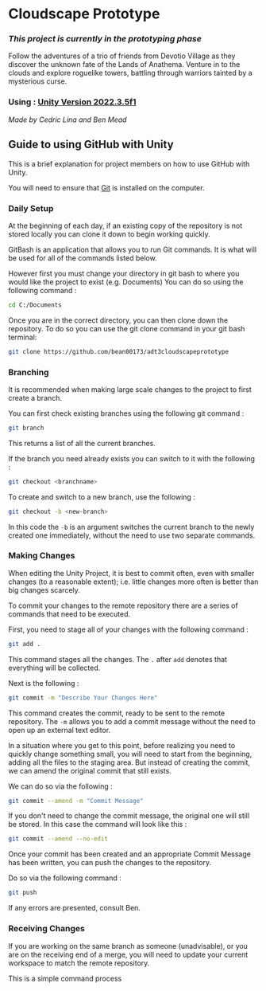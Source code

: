 # Cloudscape Prototype

### ***This project is currently in the prototyping phase***

Follow the adventures of a trio of friends from Devotio Village as they discover the unknown fate of the Lands of Anathema. Venture in to the clouds and explore roguelike towers, battling through warriors tainted by a mysterious curse.

### Using : [Unity Version 2022.3.5f1](https://unity.com/releases/editor/whats-new/2022.3.5)

*Made by Cedric Lina and Ben Mead*

## Guide to using GitHub with Unity

This is a brief explanation for project members on how to use GitHub with Unity.

You will need to ensure that [Git](https://git-scm.com/downloads) is installed on the computer.

### Daily Setup

At the beginning of each day, if an existing copy of the repository is not stored locally you can clone it down to begin working quickly.

GitBash is an application that allows you to run Git commands. It is what will be used for all of the commands listed below.

However first you must change your directory in git bash to where you would like the project to exist (e.g. Documents)
You can do so using the following command : 

```bash
cd C:/Documents
```
Once you are in the correct directory, you can then clone down the repository.
To do so you can use the git clone command in your git bash terminal:
```bash
git clone https://github.com/bean00173/adt3cloudscapeprototype
```

### Branching

It is recommended when making large scale changes to the project to first create a branch.

You can first check existing branches using the following git command :

```bash 
git branch
```
This returns a list of all the current branches.

If the branch you need already exists you can switch to it with the following :
```bash
git checkout <branchname>
```

To create and switch to a new branch, use the following : 
```bash
git checkout -b <new-branch>
```
In this code the `-b` is an argument switches the current branch to the newly created one immediately, without the need to use two separate commands.

### Making Changes

When editing the Unity Project, it is best to commit often, even with smaller changes (to a reasonable extent); i.e. little changes more often is better than big changes scarcely.

To commit your changes to the remote repository there are a series of commands that need to be executed.

First, you need to stage all of your changes with the following command : 
```bash
git add .
```
This command stages all the changes. The `.` after `add` denotes that everything will be collected.

Next is the following :
```bash
git commit -m "Describe Your Changes Here"
```
This command creates the commit, ready to be sent to the remote repository. The `-m` allows you to add a commit message without the need to open up an external text editor.

In a situation where you get to this point, before realizing you need to quickly change something small, you will need to start from the beginning, adding all the files to the staging area. But instead of creating the commit, we can amend the original commit that still exists.

We can do so via the following :
```bash
git commit --amend -m "Commit Message"
```
If you don't need to change the commit message, the original one will still be stored. In this case the command will look like this :
```bash
git commit --amend --no-edit
```

Once your commit has been created and an appropriate Commit Message has been written, you can push the changes to the repository.

Do so via the following command :
```bash
git push
```
If any errors are presented, consult Ben.

### Receiving Changes

If you are working on the same branch as someone (unadvisable), or you are on the receiving end of a merge, you will need to update your current workspace to match the remote repository.

This is a simple command process



